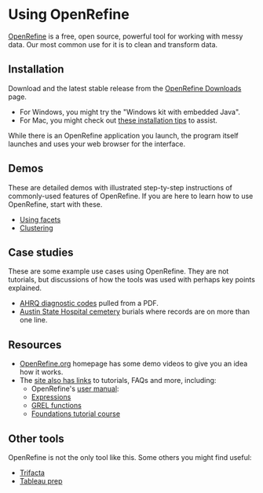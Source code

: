 # Using OpenRefine

[OpenRefine](https://openrefine.org/) is a free, open source, powerful tool for working with messy data. Our most common use for it is to clean and transform data.

## Installation

Download and the latest stable release from the [OpenRefine Downloads](https://openrefine.org/download.html) page.

- For Windows, you might try the "Windows kit with embedded Java".
- For Mac, you might check out [these installation tips](installation.md) to assist.

While there is an OpenRefine application you launch, the program itself launches and uses your web browser for the interface.

## Demos

These are detailed demos with illustrated step-ty-step instructions of commonly-used features of OpenRefine. If you are here to learn how to use OpenRefine, start with these.

- [Using facets](demo-facets.md)
- [Clustering](demo-cluster.md)

## Case studies

These are some example use cases using OpenRefine. They are not tutorials, but discussions of how the tools was used with perhaps key points explained.

- [AHRQ diagnostic codes](case-ahrq.md) pulled from a PDF.
- [Austin State Hospital cemetery](case-ash.md) burials where records are on more than one line.

## Resources

- [OpenRefine.org](https://openrefine.org/) homepage has some demo videos to give you an idea how it works.
- The [site also has links](https://openrefine.org/documentation.html) to tutorials, FAQs and more, including:
  - OpenRefine's [user manual](https://docs.openrefine.org/):
  - [Expressions](https://docs.openrefine.org/manual/expressions)
  - [GREL functions](https://docs.openrefine.org/manual/grelfunctions)
  - [Foundations tutorial course](https://courses.tranzf.org/course/view.php?id=18)

## Other tools

OpenRefine is not the only tool like this. Some others you might find useful:

- [Trifacta](https://www.trifacta.com/data-preparation/)
- [Tableau prep](https://www.tableau.com/trial/tableau-prep)
